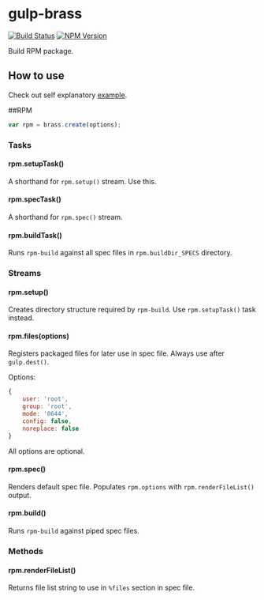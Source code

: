 # gulp-brass

[![Build Status](http://img.shields.io/travis/monai/gulp-brass/develop.svg)](https://travis-ci.org/monai/gulp-brass)
[![NPM Version](http://img.shields.io/npm/v/gulp-brass.svg)](https://www.npmjs.org/package/gulp-brass)

Build RPM package.

## How to use

Check out self explanatory [example](/examples/theapp/gulpfile.js).

##RPM

```js
var rpm = brass.create(options);
```

### Tasks

#### rpm.setupTask()

A shorthand for `rpm.setup()` stream. Use this.

#### rpm.specTask()

A shorthand for `rpm.spec()` stream.

#### rpm.buildTask()

Runs `rpm-build` against all spec files in `rpm.buildDir_SPECS` directory.

### Streams

#### rpm.setup()

Creates directory structure required by `rpm-build`. Use `rpm.setupTask()` task instead.

#### rpm.files(options)

Registers packaged files for later use in spec file. Always use after `gulp.dest()`.

Options:

```js
{
    user: 'root',
    group: 'root',
    mode: '0644',
    config: false,
    noreplace: false
}
```

All options are optional.

#### rpm.spec()

Renders default spec file. Populates `rpm.options` with `rpm.renderFileList()` output.

#### rpm.build()

Runs `rpm-build` against piped spec files.

### Methods

#### rpm.renderFileList()

Returns file list string to use in `%files` section in spec file.
